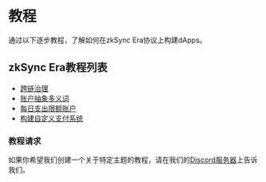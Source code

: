 # 教程

通过以下逐步教程，了解如何在zkSync Era协议上构建dApps。

## zkSync Era教程列表

- [跨链治理](./tutorials/cross-chain-tutorial.md)
- [账户抽象多义词](../tutorials/custom-aa-tutorial.md)
- [每日支出限额账户](./tutorials/aa-daily-spend-limit.md)
- [构建自定义支付系统](.../tutorials/custom-paymaster-tutorial.md)

### 教程请求

如果你希望我们创建一个关于特定主题的教程，请在我们的[Discord服务器](https://join.zksync.dev/)上告诉我们。

